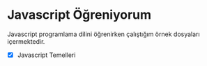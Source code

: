 # Javascript Öğreniyorum
Javascript programlama dilini öğrenirken çalıştığım örnek dosyaları içermektedir.<br/>
- [x] Javascript Temelleri
